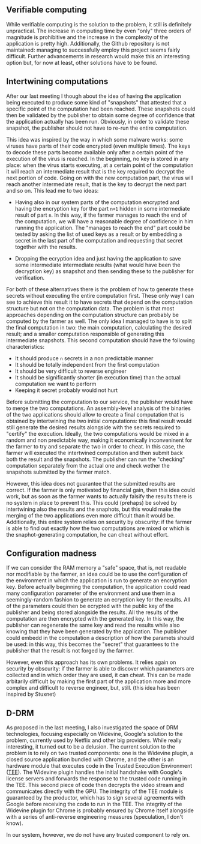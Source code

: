 ## Verifiable computing
While verifiable computing is the solution to the problem, it still is definitely unpractical. The increase in computing time by even "only" three orders of magnitude is prohibitive and the increase in the complexity of the application is pretty high. Additionally, the Github repository is not maintained: managing to successfully employ this project seems fairly difficult. Further advancements in research would make this an interesting option but, for now at least, other solutions have to be found.

## Intertwining computations
After our last meeting I though about the idea of having the application being executed to produce some kind of "snapshots" that attested that a specific point of the computation had been reached. These snapshots could then be validated by the publisher to obtain some degree of confidence that the application actually has been run. Obviously, in order to validate these snapshot, the publisher should not have to re-run the entire computation.

This idea was inspired by the way in which some malware works: some viruses have parts of their code encrypted (even multiple times). The keys to decode these parts become available only after a certain point of the execution of the virus is reached. In the beginning, no key is stored in any place: when the virus starts executing, at a certain point of the computation it will reach an intermediate result that is the key required to decrypt the next portion of code. Going on with the new computation part, the virus will reach another intermediate result, that is the key to decrypt the next part and so on. 
This lead me to two ideas:

 * Having also in our system parts of the computation encrypted and having the encryption key for the part `n+1` hidden in some intermediate result of part `n`. In this way, if the farmer manages to reach the end of the computation, we will have a reasonable degree of confidence in him running the application. The "manages to reach the end" part could be tested by asking the list of used keys as a result or by embedding a secret in the last part of the computation and requesting that secret together with the results.

 * Dropping the ecryption idea and just having the application to save some intermediate intermediate results (what would have been the decryption key) as snapshot and then sending these to the publisher for verification.

For both of these alternatives there is the problem of how to generate these secrets without executing the entire computation first. These only way I can see to achieve this result it to have secrets that depend on the computation structure but not on the computation data. The problem is that most approaches depending on the computation structure can probably be computed by the farmer as well.
The only idea I managed to have is to split the final computation in two: the main computation, calculating the desired result; and a smaller computation responsible of generating this intermediate snapshots. This second computation should have the following characteristics:

 * It should produce `n` secrets in a non predictable manner
 * It should be totally independent from the first computation
 * It should be very difficult to reverse engineer
 * It should be significantly shorter (in execution time) than the actual computation we want to perform
 * Keeping it secret probably would not hurt

Before submitting the computation to our service, the publisher would have to merge the two computations. An assembly-level analysis of the binaries of the two applications should allow to create a final computation that is obtained by intertwining the two initial computations: this final result would still generate the desired results alongside with the secrets required to "certify" the execution. Ideally, the two computations would be mixed in a random and non predictable way, making it economically inconveninent for the farmer to try and separate the two in order to cheat.
In this case, the farmer will executed the intertwined computation and then submit back both the result and the snapshots. The publisher can run the "checking" computation separately from the actual one and check wether the snapshots submitted by the farmer match.

However, this idea does not guarantee that the submitted results are correct. If the farmer is only motivated by financial gain, then this idea could work, but as soon as the farmer wants to actually falsify the results there is no system in place to prevent this. This could (prehaps) be solved by intertwining also the results and the snaphots, but this would make the merging of the two applications even more difficult than it would be.
Additionally, this entire system relies on security by obscurity: if the farmer is able to find out exactly how the two computations are mixed or which is the snaphot-generating computation, he can cheat without effort.

## Configuration madness
If we can consider the RAM memory a "safe" space, that is, not readable nor modifiable by the farmer, an idea could be to use the configuration of the environment in which the application is run to generate an encryption key. Before actually beginning the computation, the application could read many configuration parameter of the environment and use them in a seemingly-random fashion to generate an ecryption key for the results. All of the parameters could then be ecrypted with the public key of the publisher and being stored alongside the results. All the results of the computation are then encrypted with the generated key. In this way, the publisher can regenerate the same key and read the results while also knowing that they have been generated by the application.
The publisher could embedd in the computation a description of how the paramets should be used: in this way, this becomes the "secret" that guarantees to the publisher that the result is not forged by the farmer.

However, even this approach has its own problems. It relies again on security by obscurity: if the farmer is able to discover which parameters are collected and in which order they are used, it can cheat. This can be made arbitarily difficult by making the first part of the application more and more complex and difficult to reverse engineer, but, still. (this idea has been inspired by Stuxnet)

## D-DRM
As proposed in the last meeting, I also investigated the space of DRM technologies, focusing especially on Widevine, Google's solution to the problem, currently used by Netflix and other big providers. While really interesting, it turned out to be a delusion. The current solution to the problem is to rely on two trusted components: one is the Widevine plugin, a closed source application bundled with Chrome, and the other is an hardware module that executes code in the Trusted Execution Environment ([TEE](https://genode.org/documentation/articles/trustzone)). The Widevine plugin handles the initial handshake with Google's license servers and forwards the response to the trusted code running in the TEE. This second piece of code then decrypts the video stream and communicates directly with the GPU. The integrity of the TEE module is guaranteed by the productor, which has to sign several agreements with Google before receiving the code to run in the TEE. The integrity of the Widevine plugin for Chrome is probably ensured by Chrome itself alongside with a series of anti-reverse engineering measures (speculation, I don't know).

In our system, however, we do not have any trusted component to rely on.
